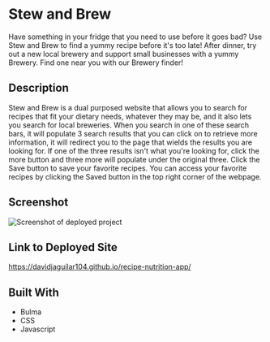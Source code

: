 # Stew and Brew

Have something in your fridge that you need to use before it goes bad? Use Stew and Brew to find a yummy recipe before it's too late! After dinner, try out a new local brewery and support small businesses with a yummy Brewery. Find one near you with our Brewery finder!

## Description

Stew and Brew is a dual purposed website that allows you to search for recipes that fit your dietary needs, whatever they may be, and it also lets you search for local breweries. When you search in one of these search bars, it will populate 3 search results that you can click on to retrieve more information, it will redirect you to the page that wields the results you are looking for. If one of the three results isn't what you're looking for, click the more button and three more will populate under the original three. Click the Save button to save your favorite recipes. You can access your favorite recipes by clicking the Saved button in the top right corner of the webpage.

## Screenshot

![Screenshot of deployed project](/assets/images/Stew_and_Brew.png)

## Link to Deployed Site

https://davidjaguilar104.github.io/recipe-nutrition-app/

## Built With

- Bulma
- CSS
- Javascript
